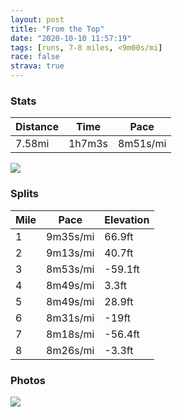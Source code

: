 ```yaml
---
layout: post
title: "From the Top"
date: "2020-10-10 11:57:19"
tags: [runs, 7-8 miles, <9m00s/mi]
race: false
strava: true
---
```


### Stats

| Distance | Time | Pace |
|----------|------|------|
|7.58mi|1h7m3s|8m51s/mi|

<img src='https://maps.googleapis.com/maps/api/staticmap?maptype=roadmap&path=enc:av~wFzyhbMI^BBt@Rj@\TFFPKX]b@Sd@O|B}A|Fw@rBG\s@fAAj@m@pBGT?b@Mb@CDAGMl@Yt@m@^S\U~Am@`@Kd@Q`@C^B`@YhAm@`BuAbFm@`BGp@Rh@Bv@E~@]fAG~Ay@vBu@fAy@xBOj@UdCOj@ChAUh@EXA\Bl@`@`Az@n@b@DZEXOh@{@R_BPq@f@q@f@SfBAhBi@r@Bx@Vf@`@lAdBXv@\vBt@xAx@b@b@JnAdA`@bA\nBp@`Bp@vA\b@pAnAfE~ArA~@nAjBThAL\f@j@tAd@tBOd@@t@TXVl@fAr@zCdAdDdCpCrBbAbBJlAEjCaAn@Ij@@xBv@f@f@zAhAd@h@dBhDXd@^Zt@TrCM~Ar@f@b@vBjCVj@~@tAv@z@b@TXXx@j@fBdDl@|@^^j@nAvAfAf@Pz@B|Ei@rAHbBtA\p@V~Ad@nAd@RdAbAjAd@HN^PrAd@p@J`CjAx@r@PXb@Zb@r@ZXRj@^XEb@dA|@dApAhBbAxBpAd@IpBcBV_Af@mAt@qAVeAZw@LeAIqAOi@g@_AmCcAyCiBeBsAmAqBKeAJoAHk@`@yAZ}@Fe@CgA{@gBSYs@o@yAg@wAkA[e@Ig@q@qB_@g@a@[aDqAmA@]LaAl@g@Fk@@c@M_Ao@sBsBQUe@cBUk@Y[y@Aq@LiBm@kCi@aEaBk@_@]_@{@qAK_@aByAc@[oEwBcAs@c@e@Yc@Mo@Sk@Q{@K{B`@qDCk@QmASk@[UKUe@MoAq@qByAcAe@iBiAgDgCmCoAQWiBsAoCqA}@KwBHeA[gAAiAPsA|@c@PkAKoAe@{AcA}ByBUa@uAwAkAeBi@SYAcBR_BMmCa@mAo@}@aAWo@i@gBOWYGc@@m@d@Yn@@TThAHRr@~@JXHv@ObAYb@y@TK?aBkA{@kA}@{@gAi@q@o@e@Ma@_@Ui@Is@VyADk@Em@Mc@SWaBuAF_Bl@gCf@i@TaAP{ALo@Vc@DYP]r@w@d@y@PI\qAHm@JSHq@\cANWZGBo@V}@Gm@?o@v@qBJ@h@cAt@m@P_@Pu@E{@@W^o@JW@a@RYTq@NwATu@p@mAXuAAQ&key=AIzaSyC1MId7bFpkLXNAaYhBSTb8jLyiSqzbDtM&size=800x800&markers=color:yellow|label:S|40.79473,-73.94222&markers=color:green|label:F|40.79457999999999,-73.9413900000001'>

### Splits

| Mile | Pace | Elevation |
|------|------|-----------|
|1|9m35s/mi|66.9ft|
|2|9m13s/mi|40.7ft|
|3|8m53s/mi|-59.1ft|
|4|8m49s/mi|3.3ft|
|5|8m49s/mi|28.9ft|
|6|8m31s/mi|-19ft|
|7|8m18s/mi|-56.4ft|
|8|8m26s/mi|-3.3ft|

### Photos
<img src='https://dgtzuqphqg23d.cloudfront.net/dBye11oFBFeM-TMjiJyPivMshae8rfCF_jvBWzwGXnM-482x768.jpg'>
